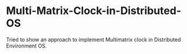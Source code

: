 # Multi-Matrix-Clock-in-Distributed-OS

Tried to show an approach to implement Multimatrix clock in Distributed Environment OS.
